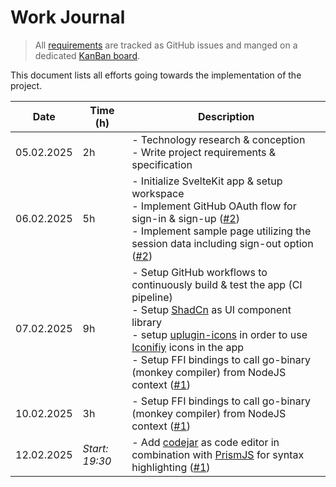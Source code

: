 # Work Journal

> All [requirements](./requirements.md) are tracked as GitHub issues and manged on a dedicated [KanBan board](https://github.com/users/ruegerj/projects/1).

This document lists all efforts going towards the implementation of the project.

| Date       | Time (h)       | Description                                                                                                                                                                                                                                                                                                                                                                                         |
| ---------- | -------------- | --------------------------------------------------------------------------------------------------------------------------------------------------------------------------------------------------------------------------------------------------------------------------------------------------------------------------------------------------------------------------------------------------- |
| 05.02.2025 | 2h             | - Technology research & conception <br/> - Write project requirements & specification                                                                                                                                                                                                                                                                                                               |
| 06.02.2025 | 5h             | - Initialize SvelteKit app & setup workspace <br/> - Implement GitHub OAuth flow for sign-in & sign-up ([#2][i2]) <br/> - Implement sample page utilizing the session data including sign-out option ([#2][i2])                                                                                                                                                                                     |
| 07.02.2025 | 9h             | - Setup GitHub workflows to continuously build & test the app (CI pipeline) <br/> - Setup [ShadCn](https://shadcn-svelte.com/) as UI component library <br/> - setup [uplugin-icons](https://github.com/unplugin/unplugin-icons) in order to use [Iconifiy](https://iconify.design/) icons in the app <br/> - Setup FFI bindings to call go-binary (monkey compiler) from NodeJS context ([#1][i1]) |
| 10.02.2025 | 3h             | - Setup FFI bindings to call go-binary (monkey compiler) from NodeJS context ([#1](i1))                                                                                                                                                                                                                                                                                                             |
| 12.02.2025 | _Start: 19:30_ | - Add [codejar](https://medv.io/codejar/) as code editor in combination with [PrismJS](https://prismjs.com/) for syntax highlighting ([#1][i1])                                                                                                                                                                                                                                                     |

[i1]: https://github.com/ruegerj/monkey-playground/issues/1
[i2]: https://github.com/ruegerj/monkey-playground/issues/2

